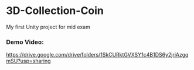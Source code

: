 # 3D-Collection-Coin
My first Unity project for mid exam 


### Demo Video:
https://drive.google.com/drive/folders/1SkCURktGVXSY1c4B1DS6y2jriAzgqmSU?usp=sharing
